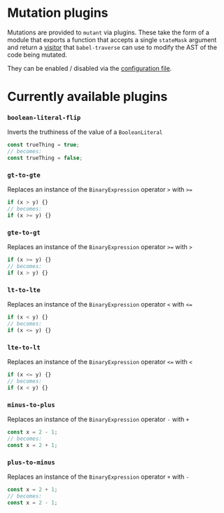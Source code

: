 # Mutation plugins
Mutations are provided to `mutant` via plugins. These take the form of a module that exports a function that accepts a single `stateMask` argument and return a [visitor](https://github.com/thejameskyle/babel-handbook/blob/master/translations/en/plugin-handbook.md#visitors) that `babel-traverse` can use to modify the AST of the code being mutated.

They can be enabled / disabled via the [configuration file](../../../README.md#config).

# Currently available plugins

### `boolean-literal-flip`
Inverts the truthiness of the value of a `BooleanLiteral`

``` javascript
const trueThing = true;
// becomes:
const trueThing = false;
```

### `gt-to-gte`
Replaces an instance of the `BinaryExpression` operator `>` with `>=`

``` javascript
if (x > y) {}
// becomes:
if (x >= y) {}
```

### `gte-to-gt`
Replaces an instance of the `BinaryExpression` operator `>=` with `>`

``` javascript
if (x >= y) {}
// becomes:
if (x > y) {}
```

### `lt-to-lte`
Replaces an instance of the `BinaryExpression` operator `<` with `<=`

``` javascript
if (x < y) {}
// becomes:
if (x <= y) {}
```

### `lte-to-lt`
Replaces an instance of the `BinaryExpression` operator `<=` with `<`

``` javascript
if (x <= y) {}
// becomes:
if (x < y) {}
```

### `minus-to-plus`
Replaces an instance of the `BinaryExpression` operator `-` with `+`

``` javascript
const x = 2 - 1;
// becomes:
const x = 2 + 1;
```

### `plus-to-minus`
Replaces an instance of the `BinaryExpression` operator `+` with `-`

``` javascript
const x = 2 + 1;
// becomes:
const x = 2 - 1;
```

